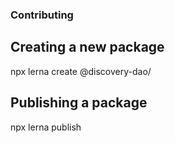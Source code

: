 ### Contributing

## Creating a new package

npx lerna create @discovery-dao/<new-package>

## Publishing a package

npx lerna publish
